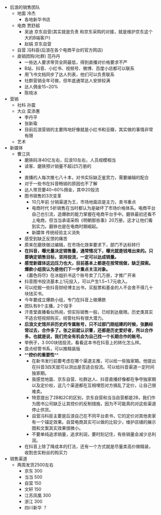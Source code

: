 - 后浪的销售团队
    - 地面 冷杰
        - 各地新华书店
    - 电商 贾舒超
        - 吴迪  京东自营(其实就是负责 和京东采购的对接，就是维护京东这个大的B端客户)
        - 赵娟  京东自营
    - 自营 冯科臣(后浪在各个电商平台的官方网店)
    - 直销团购(社群) 范丹丹
        - 一些达人要求带货全网最低，得到直播对价格要求不严
        - B站、抖音、小红书、视频号、微博、百度小店都可以联系
        - 用飞书文档同步了达人列表，他们可以负责联系
        - 社群营销全年可做，但年底通常达人安排较满
        - 达人佣金15~20%
        - 陈晓冰
- 营销
    - 社科 孙震
    - 大众 栾添惠
        - 李丹平
        - 张新瑜
        - 目前后浪营销的主要阵地好像就是小红书和豆瓣，其实做的事情非常有限
    - 艺术
- 新媒体
    - 曹江凤
        - 磨铁码洋40亿左右，后浪10左右，人员规模相当
        - 读客、磨铁预计销量不超过5万册的
        - 
        - 直播的人每次推七八十本，对书实际缺乏鉴赏力，需要编辑的配合
        - 对于一些书在抖音畅销的原因也不了解
        - 达人带货要40~60%佣金，其中20投流
        - 图书销售的3次变革
            - 10几年前 分销渠道为王，市场地面店是主力，卖书重点
            - 电商时代 5折销售在当时都认为是破坏了市场价格体系。电商平台自己也引流，造爆款的能力掌握在电商平台手中。磨铁最初还看不上电商，但当当承诺采购《明朝那些事》20万册，这才让他们看到实力。磨铁也是在电商时期崛起。
            - 新媒体  传统经验主义消失
        - 感受到缺乏反馈的痛苦
        - 原来在磨铁做过编辑，在市场化效率要求下，部门不达标转行
        - **在抖音，曝光量决定销售量，通常情况下，曝光就是钱堆出来的。只要确定销售目标，坚持投流，一定可以达成销量。**
        - **感觉新媒体这边压力也大，目前基本上都是在按常规做，缺乏探索。爆款小组我认为是他们下一步重点关注对象。**
        - 《暮色将尽》在冰姐扒书这个账号卖了几万册，才推广开来
        - 抖音图书投流基本上1元投入，可以产生1.5~1.7元收入。
        - 可以挖掘一些抖音财经博主出书，买股票和基金的人不会舍不得几十块钱买书。
        - 今年要成立爆款小组，专门在抖音上做爆款
        - 团队有8个主播，2个投手
        - 汗青堂直播看似热闹，但实际销售一般，已经到达极限。历史类其实不适合短视频购买，经管社科有很大潜力。
        - **后浪文史馆并非历史的专属账号，只不过部门刚组建的时候，张鹏经常过去，合作多了。张之前就认识曹，还都是历史爱好者，所以合作多。也就是说，我们完全有机会为自己找一个长期合作的账号。**
        - 举例子，3 000块钱投流，看看这本书在抖音上的转化怎么样。
        - 盘点经管书系，可以推精装版
        - **^^控价的重要性^^**
            - 在新书发行前要考虑在哪个渠道主推，可以给一些独家期。他提出在抖音3四天就可以测出是否适合投流。可以给抖音渠道一定时间独家期。
            - 我感觉地面、京东自营、社群达人、抖音直播好像都在争夺独家期以及定价权，这几个渠道都在互相埋怨对方搞乱了定价，让自己很难卖。
            - 特意提出了2B和2C的区别，京东自营和当当自营都是2B，我们作为图书公司缺乏让其控价的反制措施，因为不可能真的对这些渠道停止供货。
            - 自营冯科臣主要是后浪自己在不同平台卖书，它的定价对其他卖家有一个锚定效果。自营电商其实可以做的比较少，维护店铺的展示图和文案其实效果很微小。
            - 不要单纯追求销量，追求利润，要时刻记住，有些销量会减少总利润。
        - 在抖音上除了降成本的打法，还有一个方式就是尽量卖高价做精装，收割忠实粉丝的购买力
- 销售渠道
    - 两周发货2500左右
        - 京东  300
        - 当当 500
        - 自营 150
        - 文轩 150
        - 江苏凤凰 300
        - 浙江 300 
        - 四川新华 ？
